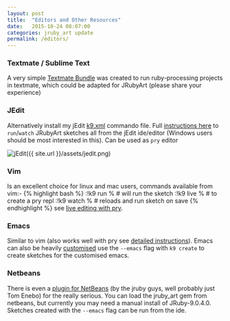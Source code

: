 ```yaml
---
layout: post
title:  "Editors and Other Resources"
date:   2015-10-24 08:07:00
categories: jruby_art update
permalink: /editors/
---
```


### Textmate / Sublime Text
A very simple [Textmate Bundle][textmate] was created to run ruby-processing projects in textmate, which could be adapted for JRubyArt (please share your experience)

### JEdit
Alternatively install my jEdit [k9.xml][commando] commando file. Full [instructions here][jedit] to `run`/`watch` JRubyArt sketches all from the jEdit ide/editor (Windows users should be most interested in this). Can be used as `pry` editor

![jEdit]({{ site.url }}/assets/jedit.png)

### Vim
Is an excellent choice for linux and mac users, commands available from vim:-
{% highlight bash %}
:!k9 run %   # will run the sketch
:!k9 live %  # to create a pry repl 
:!k9 watch % # reloads and run sketch on save
{% endhighlight %}
see [live editing with pry][pry]. 

### Emacs
Similar to vim (also works well with pry see [detailed instructions][pry]). Emacs can also be heavily [customised][emacs] use the `--emacs` flag with `k9 create` to create sketches for the customised emacs. 

### Netbeans
There is even a [plugin for NetBeans][plugin] (by the jruby guys, well probably just Tom Enebo) for the really serious. You can load the jruby_art gem from netbeans, but currently you may need a manual install of JRuby-9.0.4.0. Sketches created with the `--emacs` flag can be run from the ide.

[plugin]:http://plugins.netbeans.org/plugin/38549
[textmate]:http://github.com/tibastral/ruby-processing-tmbundle
[jedit]:https://github.com/monkstone/jedit4processing/wiki/Setting-up-for-JRubyArt
[emacs]:https://github.com/ruby-processing/JRubyArt/wiki/Using-emacs-as-your-JRubyArt-Ide
[commando]:https://github.com/monkstone/jedit4processing/blob/master/.jedit/console/commando/k9.xml
[pry]:https://github.com/ruby-processing/JRubyArt/wiki/Live-Coding